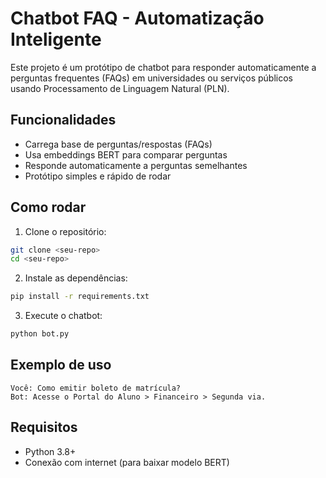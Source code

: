 # Chatbot FAQ - Automatização Inteligente

Este projeto é um protótipo de chatbot para responder automaticamente a perguntas frequentes (FAQs) em universidades ou serviços públicos usando Processamento de Linguagem Natural (PLN).

## Funcionalidades

- Carrega base de perguntas/respostas (FAQs)  
- Usa embeddings BERT para comparar perguntas  
- Responde automaticamente a perguntas semelhantes  
- Protótipo simples e rápido de rodar

## Como rodar

1. Clone o repositório:
```bash
git clone <seu-repo>
cd <seu-repo>
```

2. Instale as dependências:
```bash
pip install -r requirements.txt
```

3. Execute o chatbot:
```bash
python bot.py
```

## Exemplo de uso

```
Você: Como emitir boleto de matrícula?
Bot: Acesse o Portal do Aluno > Financeiro > Segunda via.
```

## Requisitos

- Python 3.8+
- Conexão com internet (para baixar modelo BERT)
